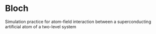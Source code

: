 # Bloch
Simulation practice for atom-field interaction between a superconducting artificial atom of a two-level system
